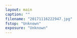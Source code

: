 ```yaml
---
layout: main
caption: ""
filename: "20171116222947.jpg"
fstop: "Unknown"
exposure: "Unknown"
---
```

